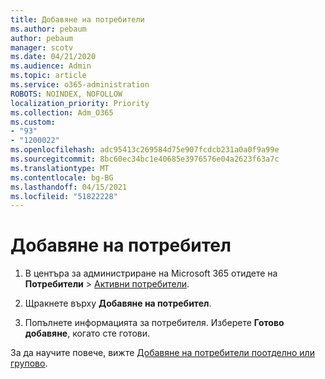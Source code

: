 ```yaml
---
title: Добавяне на потребители
ms.author: pebaum
author: pebaum
manager: scotv
ms.date: 04/21/2020
ms.audience: Admin
ms.topic: article
ms.service: o365-administration
ROBOTS: NOINDEX, NOFOLLOW
localization_priority: Priority
ms.collection: Adm_O365
ms.custom:
- "93"
- "1200022"
ms.openlocfilehash: adc95413c269584d75e907fcdcb231a0a0f9a99e
ms.sourcegitcommit: 8bc60ec34bc1e40685e3976576e04a2623f63a7c
ms.translationtype: MT
ms.contentlocale: bg-BG
ms.lasthandoff: 04/15/2021
ms.locfileid: "51822228"
---
```

# <a name="add-a-user"></a>Добавяне на потребител

1. В центъра за администриране на Microsoft 365 отидете на **Потребители** > [Активни потребители](https://admin.microsoft.com/Adminportal/Home?source=applauncher#/users).

2. Щракнете върху **Добавяне на потребител**.

3. Попълнете информацията за потребителя. Изберете **Готово добавяне**, когато сте готови.

За да научите повече, вижте [ Добавяне на потребители поотделно или групово](https://docs.microsoft.com/microsoft-365/admin/add-users/add-users).